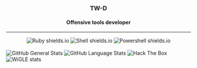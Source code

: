 <div align="center">
  <h3>TW-D</h3>
  <h4>Offensive tools developer</h4>
  <hr />
  <img src="https://img.shields.io/badge/Ruby-CC342D?style=for-the-badge&logo=ruby&logoColor=white" alt="Ruby shields.io">
  <img src="https://img.shields.io/badge/Shell-CC342D?style=for-the-badge&logo=shell&logoColor=white" alt="Shell shields.io">
  <img src="https://img.shields.io/badge/Powershell-CC342D?style=for-the-badge&logo=powershell&logoColor=white" alt="Powershell shields.io">
</div>

<br />

<img src="https://github-readme-stats.vercel.app/api?username=TW-D&show_icons=true&theme=radical" alt="GitHub General Stats">
<img src="https://github-readme-stats.vercel.app/api/top-langs/?username=TW-D&theme=radical" alt="GitHub Language Stats">
<img src="https://www.hackthebox.eu/badge/image/511306" alt="Hack The Box">
<img src="https://wigle.net/bi/dYBZLnwaqrr9T+lIAM1+VA.png" border="0" alt="WiGLE stats">
